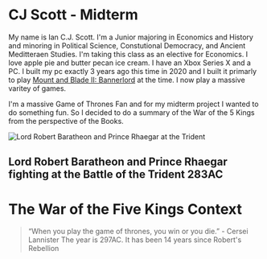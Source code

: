 # CJ Scott - Midterm
My name is Ian C.J. Scott. I'm a Junior majoring in Economics and History and minoring in Political Science, Constutional Democracy, and Ancient Meditteraen Studies. I'm taking this class as an elective for Economics. I love apple pie and butter pecan ice cream. I have an Xbox Series X and a PC. I built my pc exactly 3 years ago this time in 2020 and I built it primarly to play [Mount and Blade II: Bannerlord](https://www.taleworlds.com/en/Games/Bannerlord/) at the time. I now play a massive varitey of games. 

I'm a massive Game of Thrones Fan and for my midterm project I wanted to do something fun. So I decided to do a summary of the War of the 5 Kings from the perspective of the Books.

![Lord Robert Baratheon and Prince Rhaegar at the Trident](https://th.bing.com/th/id/R.b3d5752d5dc8cd2706071c11800c9187?rik=6gjlIlU3hm4XyQ&riu=http%3a%2f%2fimages2.fanpop.com%2fimages%2fphotos%2f3400000%2fRobert-vs-Rhaegar-a-song-of-ice-and-fire-3420624-936-685.jpg&ehk=LdRQcZHJpaHuyBpx9URZqRXdOIga26laRFifPes5odk%3d&risl=&pid=ImgRaw&r=0)
## **Lord Robert Baratheon and Prince Rhaegar fighting at the Battle of the Trident 283AC**
# The War of the Five Kings Context
>“When you play the game of thrones, you win or you die.” - Cersei Lannister
The year is 297AC. It has been 14 years since Robert's Rebellion
